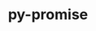---
title: "py-promise"
layout: cache
categories: [package, develop-2023-12-10]
meta: {"versions": ["2.3"], "compilers": ["gcc@=11.3.0"], "oss": ["ubuntu22.04"], "platforms": ["linux"], "targets": ["x86_64_v3"], "stacks": ["ml-linux-x86_64-cpu", "ml-linux-x86_64-cuda", "ml-linux-x86_64-rocm", "root"], "num_specs": 1, "num_specs_by_stack": {"ml-linux-x86_64-cuda": 1, "ml-linux-x86_64-rocm": 1, "ml-linux-x86_64-cpu": 1, "root": 1}}
spec_details: [{"hash": "llwvruxwtawqydjtvfjfvjwz77iz4hwu", "compiler": "gcc@=11.3.0", "versions": ["2.3"], "os": "ubuntu22.04", "platform": "linux", "target": "x86_64_v3", "variants": ["build_system=python_pip"], "stacks": ["ml-linux-x86_64-cuda", "ml-linux-x86_64-rocm", "ml-linux-x86_64-cpu", "root"], "size": "-", "tarball": "https://binaries.spack.io/releases/develop-2023-12-10/build_cache/linux-ubuntu22.04-x86_64_v3/gcc-11.3.0/py-promise-2.3/linux-ubuntu22.04-x86_64_v3-gcc-11.3.0-py-promise-2.3-llwvruxwtawqydjtvfjfvjwz77iz4hwu.spack"}]
---